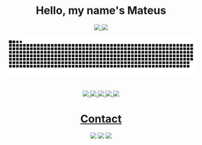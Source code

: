 <div align="center">

  <h1>Hello, my name's Mateus</h1>
  
  <div align="center">
    <a href="https://github.com/MateusFKrinski">
    <img height="130em" src="https://github-readme-stats.vercel.app/api?username=MateusFKrinski&show_icons=true&theme=white&include_all_commits=true&count_private=true"/>
    <img height="130em" src="https://github-readme-stats.vercel.app/api/top-langs/?username=MateusFKrinski&layout=compact&langs_count=7&theme=white"/>
  </div>
  
  <div align="center">
  
  ![Snake animation](https://github.com/MateusFKrinski/MateusFKrinski/blob/output/github-contribution-grid-snake.svg)
  
  ##  
  
  <img src="https://cdn.jsdelivr.net/gh/devicons/devicon/icons/html5/html5-original-wordmark.svg" heigth="55px" width="55px"/>  
  <img src="https://cdn.jsdelivr.net/gh/devicons/devicon/icons/css3/css3-original-wordmark.svg" heigth="55px" width="55px"/>
  <img src="https://cdn.jsdelivr.net/gh/devicons/devicon/icons/javascript/javascript-original.svg" heigth="55px" width="55px"/>
  <img src="https://cdn.jsdelivr.net/gh/devicons/devicon/icons/java/java-original.svg" heigth="55px" width="55px"/>
  <img src="https://cdn.jsdelivr.net/gh/devicons/devicon/icons/python/python-original.svg" heigth="55px" width="55px"/>
  
  <h1>Contact</h1>
  
  <a href="https://www.instagram.com/krinskimateus/" target="_blank"><img src="https://upload.wikimedia.org/wikipedia/commons/thumb/a/a5/Instagram_icon.png/640px-Instagram_icon.png" heigth="55px" width="55px"/></a>
  <a href=malito:mateus.krinski10@gmail.com target="_blank"><img src="https://seeklogo.com/images/G/gmail-icon-logo-9ADB17D3F3-seeklogo.com.png" heigth="55px" width="55px"/></a>
  <a href="http://api.whatsapp.com/send?1=pt_BR&phone=5542999698114" target="_blank"><img src="https://seeklogo.com/images/W/whatsapp-icon-logo-6E793ACECD-seeklogo.com.png" heigth="55px" width="55px"/></a>
  
  <div>     

</div>
